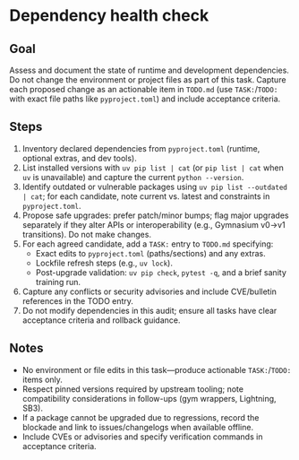 # Dependency health check

## Goal
Assess and document the state of runtime and development dependencies. Do not change the environment or project files as part of this task. Capture each proposed change as an actionable item in `TODO.md` (use `TASK:`/`TODO:` with exact file paths like `pyproject.toml`) and include acceptance criteria.

## Steps
1. Inventory declared dependencies from `pyproject.toml` (runtime, optional extras, and dev tools).
2. List installed versions with `uv pip list | cat` (or `pip list | cat` when `uv` is unavailable) and capture the current `python --version`.
3. Identify outdated or vulnerable packages using `uv pip list --outdated | cat`; for each candidate, note current vs. latest and constraints in `pyproject.toml`.
4. Propose safe upgrades: prefer patch/minor bumps; flag major upgrades separately if they alter APIs or interoperability (e.g., Gymnasium v0→v1 transitions). Do not make changes.
5. For each agreed candidate, add a `TASK:` entry to `TODO.md` specifying:
   - Exact edits to `pyproject.toml` (paths/sections) and any extras.
   - Lockfile refresh steps (e.g., `uv lock`).
   - Post-upgrade validation: `uv pip check`, `pytest -q`, and a brief sanity training run.
6. Capture any conflicts or security advisories and include CVE/bulletin references in the TODO entry.
7. Do not modify dependencies in this audit; ensure all tasks have clear acceptance criteria and rollback guidance.

## Notes
- No environment or file edits in this task—produce actionable `TASK:`/`TODO:` items only.
- Respect pinned versions required by upstream tooling; note compatibility considerations in follow-ups (gym wrappers, Lightning, SB3).
- If a package cannot be upgraded due to regressions, record the blockade and link to issues/changelogs when available offline.
- Include CVEs or advisories and specify verification commands in acceptance criteria.
